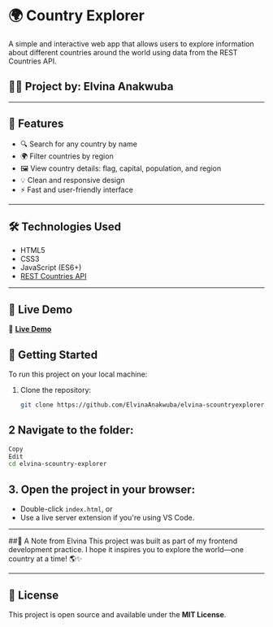# 🌍 Country Explorer

A simple and interactive web app that allows users to explore information about different countries around the world using data from the REST Countries API.

## 👩‍💻 Project by: Elvina Anakwuba

---

## 📌 Features

- 🔍 Search for any country by name
- 🌍 Filter countries by region
- 🖼️ View country details: flag, capital, population, and region
- 💡 Clean and responsive design
- ⚡ Fast and user-friendly interface

---

## 🛠️ Technologies Used

- HTML5
- CSS3
- JavaScript (ES6+)
- [REST Countries API](https://restcountries.com/)

---
## 🚀 Live Demo

🔗 **[Live Demo](https://elvinaanakwuba.github.io/elvina-scountryexplorer/)**  
## 🚀 Getting Started

To run this project on your local machine:

1. Clone the repository:
   ```bash
   git clone https://github.com/ElvinaAnakwuba/elvina-scountryexplorer.git
   ```
## 2   Navigate to the folder:

```bash
Copy
Edit
cd elvina-scountry-explorer
```
## 3. Open the project in your browser:

- Double-click `index.html`, or  
- Use a live server extension if you're using VS Code.

---

##💬 A Note from Elvina
This project was built as part of my frontend development practice. I hope it inspires you to explore the world—one country at a time! 🌎✨

---

## 📄 License

This project is open source and available under the **MIT License**.
